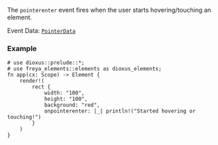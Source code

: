 The `pointerenter` event fires when the user starts hovering/touching an element.

Event Data: [`PointerData`](crate::events::PointerData)

### Example

```rust, no_run
# use dioxus::prelude::*;
# use freya_elements::elements as dioxus_elements;
fn app(cx: Scope) -> Element {
    render!(
        rect {
            width: "100",
            height: "100",
            background: "red",
            onpointerenter: |_| println!("Started hovering or touching!")
        }
    )
}
```